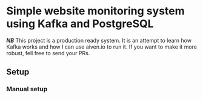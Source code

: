 # Simple website monitoring system using Kafka and PostgreSQL

***NB*** This project is a production ready system. It is an attempt to learn how Kafka works and how I can use aiven.io
to run it. If you want to make it more robust, fell free to send your PRs.

## Setup

### Manual setup 